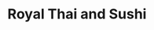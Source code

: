 ---
layout: place
title: "Royal Thai and Sushi"
permalink: /florida/tallahassee/royal-thai-and-sushi.html
stateAbbr: FL
stateName: Florida
cityName: Tallahassee
place_id: ChIJZapT5wD17IgRlz5QSwftJDo
photos:
  - name: >-
      places/ChIJZapT5wD17IgRlz5QSwftJDo/photos/AeeoHcJnk8IAx4opZG3GUzlc8cIMgWU-LMknw-cCj4ZUZWWG3CRS-GvmkeoZojq6nh0w6xgiWhfYHCLBXejeVb6tJHm8YQOpcuocArvyMTI5jpo3eER3mvJacpRv8TXzPrJvx-Mb5mExQte9K6nQ2-u7CFmZDR7u9NB3lAq1epowFIE4KA8ZvsScR-GdfF7TJ0773J1b2FuiUY2nGb_3CUPUGNx8xsLzjuPCJDQRE8Ew-76Qtr7U8xk9Th1T3cJn1NPjbHXKPn358WOWx1iqqskuDbMvVUonsidR3VIibTl8t1-baA
    widthPx: 4032
    heightPx: 2269
    authorAttributions:
      - displayName: Royal Thai and Sushi
        uri: https://maps.google.com/maps/contrib/117355774688767448022
        photoUri: >-
          https://lh3.googleusercontent.com/a-/ALV-UjVjatxTOTdFFCRuMEY42jMXG9CqTRE1ia3h37UEL5d9qR-b3KPI=s100-p-k-no-mo
    flagContentUri: >-
      https://www.google.com/local/imagery/report/?cb_client=maps_api_places.places_api&image_key=!1e10!2sAF1QipPiuTG6kgVgeolEQAEU2IuUCQg9uB__m_8ZlsVL&hl=en-US
    googleMapsUri: >-
      https://www.google.com/maps/place//data=!3m4!1e2!3m2!1sAF1QipPiuTG6kgVgeolEQAEU2IuUCQg9uB__m_8ZlsVL!2e10!4m2!3m1!1s0x88ecf500e753aa65:0x3a24ed074b503e97
  - name: >-
      places/ChIJZapT5wD17IgRlz5QSwftJDo/photos/AeeoHcJDQ5ouaTMhs3BKuS7_3JRgsqhkg3qqgMdiwhiDhStDmQ_EcsvVe53JVPgsjqI5l60ipw9ZopoJBjdIJAyuewbqPwx0DZAeLrFyessj6tj5Sons4prxMSr1_4wffS7dYqQEhpzXQPuTO3DtkOmpPtqRAJdZiiHeroXuo2VzyYjND3YsRrD5yczaM2T-l5GgoNG_kqjHmyli8cY0yEtKeTMcNLh49yuzTzpas5jH52ZociqKVB1IpHYsJnZoaZUkIkeeqoUqm2XRmq1hWBZICJCgMEVzwtKRdc2DCUaXMFY4kQ
    widthPx: 3025
    heightPx: 3024
    authorAttributions:
      - displayName: Royal Thai and Sushi
        uri: https://maps.google.com/maps/contrib/117355774688767448022
        photoUri: >-
          https://lh3.googleusercontent.com/a-/ALV-UjVjatxTOTdFFCRuMEY42jMXG9CqTRE1ia3h37UEL5d9qR-b3KPI=s100-p-k-no-mo
    flagContentUri: >-
      https://www.google.com/local/imagery/report/?cb_client=maps_api_places.places_api&image_key=!1e10!2sAF1QipPjjh8QbLx6QozRl4opYMEXMCHAiTuGalhAoMcz&hl=en-US
    googleMapsUri: >-
      https://www.google.com/maps/place//data=!3m4!1e2!3m2!1sAF1QipPjjh8QbLx6QozRl4opYMEXMCHAiTuGalhAoMcz!2e10!4m2!3m1!1s0x88ecf500e753aa65:0x3a24ed074b503e97
  - name: >-
      places/ChIJZapT5wD17IgRlz5QSwftJDo/photos/AeeoHcI-BlsdMdj2ef4BkLWXZxr7IcLYMuZpiO0Z2cfoKkZ-FW2gwIPrzNPdtsJWgvfUekCUc-gmpE0qqF7nE78HvkdrHpjJYFjDyVbvXCGxnhrT8f9TxMLgV0T5xjLrkyZcKR8_dOqrASZHN5DTAfiEsH-WJPOO5SO7xEGAL6YgNUau_dm8HurbMjDphuGpnzvku_bq-fRsAi-2WCyNb44he5jImMnUmrGSxvjYaLsn4_RfBKJBDikh-kHctIteyIeiTiNoieIIrCvhLpQvNnaQr5I8LN5CVCtx_9RXDULtM755QRpy3ug7qvEc53cKYQ1USANlYWwKWofzJJU46aXC-P8wjbKHGu39jdGSC4HLgZONf-9EyLZWzkCaz2Tp5zwEw2GXxl0ymqOHKORRBJLvlQoRZNtsQGC_GwKXbHmWsbV_Oyhe
    widthPx: 3024
    heightPx: 4032
    authorAttributions:
      - displayName: Wolfgang Ofstedal
        uri: https://maps.google.com/maps/contrib/109750352554191636648
        photoUri: >-
          https://lh3.googleusercontent.com/a-/ALV-UjUn_18y-ZYd8Dl0oAnPHhb51HCJ1IRGaYb77TllanbSuh5T00W2=s100-p-k-no-mo
    flagContentUri: >-
      https://www.google.com/local/imagery/report/?cb_client=maps_api_places.places_api&image_key=!1e10!2sCIHM0ogKEICAgICnsP-xzgE&hl=en-US
    googleMapsUri: >-
      https://www.google.com/maps/place//data=!3m4!1e2!3m2!1sCIHM0ogKEICAgICnsP-xzgE!2e10!4m2!3m1!1s0x88ecf500e753aa65:0x3a24ed074b503e97
  - name: >-
      places/ChIJZapT5wD17IgRlz5QSwftJDo/photos/AeeoHcIM5RxIafo9CWFTCD9nyaKHlFja7O3TG-a4Z2s5lLjUaVK6L4n9DfDynEnj9PHnQSlx7DJSzNm73v-ZY9CHIDY9lj-OyjRdA49QYExX32doLwN1Yk__kt_HJIXcQulwylU53LHtTEnFbVbtJ_bcFIZ--S4pQrrmSmE8rLmpEH9nve9RtF5n_PU7mec3_iGDBOisA65jQvOP-1z8mo20eAFrxPO43Y-k86jHC4di7OYX-NlgdDzPVvN3NuNeenH4-M7WqzORU8MWlV6xzADn1AcHH06YuSmvODRqdUsou11wdQ
    widthPx: 3024
    heightPx: 4032
    authorAttributions:
      - displayName: Royal Thai and Sushi
        uri: https://maps.google.com/maps/contrib/117355774688767448022
        photoUri: >-
          https://lh3.googleusercontent.com/a-/ALV-UjVjatxTOTdFFCRuMEY42jMXG9CqTRE1ia3h37UEL5d9qR-b3KPI=s100-p-k-no-mo
    flagContentUri: >-
      https://www.google.com/local/imagery/report/?cb_client=maps_api_places.places_api&image_key=!1e10!2sAF1QipOV7i8wXpmQldQ0aSRA4zRsMzj95Uo4xixK73rY&hl=en-US
    googleMapsUri: >-
      https://www.google.com/maps/place//data=!3m4!1e2!3m2!1sAF1QipOV7i8wXpmQldQ0aSRA4zRsMzj95Uo4xixK73rY!2e10!4m2!3m1!1s0x88ecf500e753aa65:0x3a24ed074b503e97
  - name: >-
      places/ChIJZapT5wD17IgRlz5QSwftJDo/photos/AeeoHcL-SAoqsv2jH9b95JPkEoGwH_fB86wZWk6sEjLVrt4aPN1yix0lxzcUvsvBcVWJykkoAaJQ41PdBTIM_1byDA1acYKegjqg5ZaAxH7VLUzPLN2OKzRQT1Uha_zvxTWFG1DuLFXtkFJErDcaulMzbRMs-tQs4njmMpG-ouwNqj7qsBn98IBkndsQABELlN7Hf-sJHYJ6UCbHf9HAFzyg7fJjIypHdYDIjfKanEo7_bG4wkNgSKEgaSt_O1AK_a9HUN2t2jweCFexJX7jtC-W8EsBxXYjNkwayz308rjYy8HNHxZQmGyGU2CZpWj3Co0NXYetK13iDDvs-4Nwn7-Yzd0W29-x8NTjwProTiY0afJ3wCM8mLpw-rDj3B2aiOR5L-MNGe2oDLsiN6MuZUrls1A_R9ZNZIygWUsAIH-7Pd2poH8
    widthPx: 4000
    heightPx: 3000
    authorAttributions:
      - displayName: jerry clayton
        uri: https://maps.google.com/maps/contrib/111420019802963696153
        photoUri: >-
          https://lh3.googleusercontent.com/a-/ALV-UjUEeW1PkOp_zSqrW0TMAE28sAnX_QXQt5lJhQPRfaCg4CB72Ws7=s100-p-k-no-mo
    flagContentUri: >-
      https://www.google.com/local/imagery/report/?cb_client=maps_api_places.places_api&image_key=!1e10!2sCIHM0ogKEICAgICrsYG71wE&hl=en-US
    googleMapsUri: >-
      https://www.google.com/maps/place//data=!3m4!1e2!3m2!1sCIHM0ogKEICAgICrsYG71wE!2e10!4m2!3m1!1s0x88ecf500e753aa65:0x3a24ed074b503e97
  - name: >-
      places/ChIJZapT5wD17IgRlz5QSwftJDo/photos/AeeoHcLfzvTSp4MK_DAS0_S3KoW_G26Sz2o_CjpIEgdOqZ_XWhsTC7XN-XmyMexWCXnxJsQ7VkC_jbByNwzwcBdG0Mo57YU4MyBVq8-Qm6qTcZs2lx8hWxm7D1Fyl9Qm4fWLqdpJJOhQ64fniUGwBLfqXhIuE8xTgZaJN1Xhn2v5_E9RzqW7TTiIZZAj0rB0_ORJwl30bOFtUTOTXiG0n6T72FG_oL56YQkzN3ip8kly4Qg7mEIPgpO3g3dhI0vA_ZAcw-ZIbv1o_Yu1svpmFc8g8R6L_MHs5JeXtJ40GK0wMZEh2wmOJwpW8k84aGlsP2SLb5dsFeTfeRf2T4xA6JZGEmxpsO_RsUM-U5RgdWIGRUeEZ2oC34HujCJpZz1aKCHP3J-jCqybXMbEP95APp8xjsAu5f0fngPe3Sn158BlvX-Fkg
    widthPx: 4032
    heightPx: 3024
    authorAttributions:
      - displayName: John Shumaker
        uri: https://maps.google.com/maps/contrib/110300475978818293186
        photoUri: >-
          https://lh3.googleusercontent.com/a/ACg8ocJ7WpVdPTVgh06C5ciVrLu40N9QQzI5hFGgDHGPAaIaMxTfag=s100-p-k-no-mo
    flagContentUri: >-
      https://www.google.com/local/imagery/report/?cb_client=maps_api_places.places_api&image_key=!1e10!2sCIHM0ogKEICAgIDK99C4bw&hl=en-US
    googleMapsUri: >-
      https://www.google.com/maps/place//data=!3m4!1e2!3m2!1sCIHM0ogKEICAgIDK99C4bw!2e10!4m2!3m1!1s0x88ecf500e753aa65:0x3a24ed074b503e97
  - name: >-
      places/ChIJZapT5wD17IgRlz5QSwftJDo/photos/AeeoHcLjIMN4DNISHMdWvrGnxkQP57BFs2cs5TbV1vQ5hqQanA5fQ8_7Sj1oPH6dlUmcq3fyzXlM0nvxWzVLQ0O1Wt3eWc3CrcgG5-Nfiv0J9kmYwrop2g6vhv0h6emL8XdR9FOc2j5lAG4lErtPlJgT8uCvz4mHW2v6n9HODGK7k9BV-H5EsuCi5Y7ovAAsqz7teQcn2V2VAToY5X18bnabAs-mkj_5OYsmoCQl0D_hXj1bhm_VDQddRHCTP_mQ4t1kY2gJDZj5_DIWVSvZa4921mKjlrnvP1owv5A5C1Cq1WAaxwOAWvbhrgXcMmLLlOgKYnM4bsYptf2VYIFJC5OtwJ0jCiT-rw9IJ_L_El-WMczVM1KGKiU6Zwqaj0juPYzMiCh1gQz56PKLlAD41258MrqufTL4mJA7peRXBwhYlgtNQg
    widthPx: 4000
    heightPx: 3000
    authorAttributions:
      - displayName: jerry clayton
        uri: https://maps.google.com/maps/contrib/111420019802963696153
        photoUri: >-
          https://lh3.googleusercontent.com/a-/ALV-UjUEeW1PkOp_zSqrW0TMAE28sAnX_QXQt5lJhQPRfaCg4CB72Ws7=s100-p-k-no-mo
    flagContentUri: >-
      https://www.google.com/local/imagery/report/?cb_client=maps_api_places.places_api&image_key=!1e10!2sCIHM0ogKEICAgICrsYG7Tw&hl=en-US
    googleMapsUri: >-
      https://www.google.com/maps/place//data=!3m4!1e2!3m2!1sCIHM0ogKEICAgICrsYG7Tw!2e10!4m2!3m1!1s0x88ecf500e753aa65:0x3a24ed074b503e97
  - name: >-
      places/ChIJZapT5wD17IgRlz5QSwftJDo/photos/AeeoHcI8WWLSyrVHjqZf9E2-leWY9XTF30zkiVLU3dg5IfZ4yVFRK1ZGoliuS_rsRfNX7KwKLpnCQwHVWMi7yx16PPyGgRhhRoxVmSMwHpIEdLthom3HgOBzPpBRfevBBqzOIDWR8H6sohce86CIs9Y3SFMyk8IiDMH_-cOx_J9bNR-_wKgVG0S2a0LK-5kcphUi1ur3FGGRYRVHg3XW9yvMzP3X8EqAUVUIZJM1eSWzanbpXkSs3IG1uw0AeUkqnfKScWL2pQtBUSHEN9cD9pZh_X2tNu4ADH5XZAScCs3rSkOLrAZr7Vcury9GYJQ92_W2cQVfu4mXLeioHtrk7Uw6Nu8RrscebffGIbk2DaHrh90mFQpRyYa-hXlGDHQ1Rl-9wn1L5WnuZ8seuT6zP2AANNf59K0aXqC4RbR3Mlz3xJrBYQ
    widthPx: 2734
    heightPx: 2188
    authorAttributions:
      - displayName: N Pham
        uri: https://maps.google.com/maps/contrib/107160457532720567359
        photoUri: >-
          https://lh3.googleusercontent.com/a-/ALV-UjW-_hSGUQI4rPs2thfNxSAyC473YyG1qOORYDcP_aHaYjD4BygP=s100-p-k-no-mo
    flagContentUri: >-
      https://www.google.com/local/imagery/report/?cb_client=maps_api_places.places_api&image_key=!1e10!2sCIHM0ogKEICAgIDvuLuNQA&hl=en-US
    googleMapsUri: >-
      https://www.google.com/maps/place//data=!3m4!1e2!3m2!1sCIHM0ogKEICAgIDvuLuNQA!2e10!4m2!3m1!1s0x88ecf500e753aa65:0x3a24ed074b503e97
  - name: >-
      places/ChIJZapT5wD17IgRlz5QSwftJDo/photos/AeeoHcIkGbXYXQ6x1NLZs3GGGF1vvOsEU-XnOzl_YBIpBMx0Xfpf6mcGjC3AvGGJh4DGCSRYdNnrI9fb5f-iw0OTz694cCdgMEBvIgHk6AaoQqSFcjb-AS4UqYxXTvOsQhlVX5dqSQVPxRCWOPDkv331kqKFaZekN3NG64Hjv2Aqt-xqIg_21kjoJCXDRixQOrcSOx6McvxjrHKQYCVuDg7HIlvuSxCRopR6waFlihPIKIuRDQhnXJFKFrMJYURWOUmi8zoCyfjIAJZZelfASsU-Z9_JkeLJLQM0Dexb59EDqI2xvw
    widthPx: 3025
    heightPx: 3024
    authorAttributions:
      - displayName: Royal Thai and Sushi
        uri: https://maps.google.com/maps/contrib/117355774688767448022
        photoUri: >-
          https://lh3.googleusercontent.com/a-/ALV-UjVjatxTOTdFFCRuMEY42jMXG9CqTRE1ia3h37UEL5d9qR-b3KPI=s100-p-k-no-mo
    flagContentUri: >-
      https://www.google.com/local/imagery/report/?cb_client=maps_api_places.places_api&image_key=!1e10!2sAF1QipPYZkZrjlhrt0fOVyOd_bw7pfTOvuWiW5c9H_VW&hl=en-US
    googleMapsUri: >-
      https://www.google.com/maps/place//data=!3m4!1e2!3m2!1sAF1QipPYZkZrjlhrt0fOVyOd_bw7pfTOvuWiW5c9H_VW!2e10!4m2!3m1!1s0x88ecf500e753aa65:0x3a24ed074b503e97
  - name: >-
      places/ChIJZapT5wD17IgRlz5QSwftJDo/photos/AeeoHcKMsiM7S6tqIRfas7pZSb8-jZh5HTT3MoWtK68kurwVeLhpscBrJ9yg1HJzDs9-ZlQp8xQglr_3YWZr8jwM0MNAKNTkgWEOD-M5eKVwMTLCINE6XuJp_pOBuabL_9dWDduV_zogH9MohDcJfi-zkYidh5iYzLbywjZNFQU6O3FiApRF7cS2BGRBa1UXXt9-tlmqYLQuy2l0k8H-by6pa7tAywjTevGSqzSvW5WS7rm1ppEEP4Li-4VhjEYZDKMG43X6CSrFB3RSKTzuSltK-wlNMiVB5fK1ytCUAFXgjFtqnA
    widthPx: 4032
    heightPx: 2269
    authorAttributions:
      - displayName: Royal Thai and Sushi
        uri: https://maps.google.com/maps/contrib/117355774688767448022
        photoUri: >-
          https://lh3.googleusercontent.com/a-/ALV-UjVjatxTOTdFFCRuMEY42jMXG9CqTRE1ia3h37UEL5d9qR-b3KPI=s100-p-k-no-mo
    flagContentUri: >-
      https://www.google.com/local/imagery/report/?cb_client=maps_api_places.places_api&image_key=!1e10!2sAF1QipOCKoQbxtdpl2P8tGi_C7WKFbJa0vCrVZmkip7V&hl=en-US
    googleMapsUri: >-
      https://www.google.com/maps/place//data=!3m4!1e2!3m2!1sAF1QipOCKoQbxtdpl2P8tGi_C7WKFbJa0vCrVZmkip7V!2e10!4m2!3m1!1s0x88ecf500e753aa65:0x3a24ed074b503e97
address: 2020 W Pensacola St Space 150, Tallahassee, FL 32304, USA
street: 2020 W Pensacola St Space 150
city: Tallahassee
state: FL
zip: '32304'
country: USA
neighborhood: null
latitude: '30.441822'
longitude: '-84.319562'
accessibility_options:
  wheelchairAccessibleParking: true
  wheelchairAccessibleEntrance: true
  wheelchairAccessibleRestroom: true
  wheelchairAccessibleSeating: true
business_status: OPERATIONAL
name: Royal Thai and Sushi
google_maps_links:
  directionsUri: >-
    https://www.google.com/maps/dir//''/data=!4m7!4m6!1m1!4e2!1m2!1m1!1s0x88ecf500e753aa65:0x3a24ed074b503e97!3e0
  placeUri: https://maps.google.com/?cid=4189734168945507991
  writeAReviewUri: >-
    https://www.google.com/maps/place//data=!4m3!3m2!1s0x88ecf500e753aa65:0x3a24ed074b503e97!12e1
  reviewsUri: >-
    https://www.google.com/maps/place//data=!4m4!3m3!1s0x88ecf500e753aa65:0x3a24ed074b503e97!9m1!1b1
  photosUri: >-
    https://www.google.com/maps/place//data=!4m3!3m2!1s0x88ecf500e753aa65:0x3a24ed074b503e97!10e5
primary_type: Thai Restaurant
opening_hours:
  regular: null
  current: null
secondary_opening_hours:
  regular:
    weekdayDescriptions: null
    type: null
  current:
    weekdayDescriptions: null
    type: null
phone: (850) 536-6483
price_level: PRICE_LEVEL_MODERATE
price_range: $10 &ndash; $20
rating: '4.3'
rating_count: 360
website: https://royalthaisushi.com/
description: >-
  Low-key, easygoing eatery offering Asian fusion cuisine including Thai &
  Japanese options.
reviews:
  - name: >-
      places/ChIJZapT5wD17IgRlz5QSwftJDo/reviews/ChZDSUhNMG9nS0VJQ0FnSUN2bTZuNlZ3EAE
    relativePublishTimeDescription: 3 months ago
    rating: 4
    text:
      text: >-
        First time visiting this restaurant. I am a fan of spice and boy did
        they deliver. Everything was great taste and flavor wise. Service was
        slow and we did not get the salad with ginger dressing that was ordered
        (still paid for) but the meal was still delicious.


        The crispy house duck was great and I requested hot and could have gone
        with Tai hot, and will next time.  My son ate every bit of the curry
        beef.
      languageCode: en
    originalText:
      text: >-
        First time visiting this restaurant. I am a fan of spice and boy did
        they deliver. Everything was great taste and flavor wise. Service was
        slow and we did not get the salad with ginger dressing that was ordered
        (still paid for) but the meal was still delicious.


        The crispy house duck was great and I requested hot and could have gone
        with Tai hot, and will next time.  My son ate every bit of the curry
        beef.
      languageCode: en
    authorAttribution:
      displayName: Mark Shoplak
      uri: https://www.google.com/maps/contrib/112909140319274100922/reviews
      photoUri: >-
        https://lh3.googleusercontent.com/a/ACg8ocJyBOBmQ2QH0egJ_BDMT9dKVdgRlT6EGQ2j8EQfF182ebbLpA=s128-c0x00000000-cc-rp-mo-ba5
    publishTime: '2024-12-14T23:57:58.678887Z'
    flagContentUri: >-
      https://www.google.com/local/review/rap/report?postId=ChZDSUhNMG9nS0VJQ0FnSUN2bTZuNlZ3EAE&d=17924085&t=1
    googleMapsUri: >-
      https://www.google.com/maps/reviews/data=!4m6!14m5!1m4!2m3!1sChZDSUhNMG9nS0VJQ0FnSUN2bTZuNlZ3EAE!2m1!1s0x88ecf500e753aa65:0x3a24ed074b503e97
  - name: >-
      places/ChIJZapT5wD17IgRlz5QSwftJDo/reviews/ChZDSUhNMG9nS0VJQ0FnSUNuc1AteERnEAE
    relativePublishTimeDescription: 6 months ago
    rating: 4
    text:
      text: >-
        Medium size strip mall spot, serving a fairly large menu of Thai food
        and sushi and Japanese appetizers. We tried the pad kee mao, red curry,
        and a sushi lunch special. The food was well prepared and had good
        ingredients, and the only complaint was that the curry flavor wasn’t
        super strong, and the tuna sashimi was the least preferred of the 3.
        Overall great spot for a casual lunch or dinner, and the prices are
        pretty good too.
      languageCode: en
    originalText:
      text: >-
        Medium size strip mall spot, serving a fairly large menu of Thai food
        and sushi and Japanese appetizers. We tried the pad kee mao, red curry,
        and a sushi lunch special. The food was well prepared and had good
        ingredients, and the only complaint was that the curry flavor wasn’t
        super strong, and the tuna sashimi was the least preferred of the 3.
        Overall great spot for a casual lunch or dinner, and the prices are
        pretty good too.
      languageCode: en
    authorAttribution:
      displayName: Wolfgang Ofstedal
      uri: https://www.google.com/maps/contrib/109750352554191636648/reviews
      photoUri: >-
        https://lh3.googleusercontent.com/a-/ALV-UjUn_18y-ZYd8Dl0oAnPHhb51HCJ1IRGaYb77TllanbSuh5T00W2=s128-c0x00000000-cc-rp-mo-ba5
    publishTime: '2024-09-22T01:42:45.691908Z'
    flagContentUri: >-
      https://www.google.com/local/review/rap/report?postId=ChZDSUhNMG9nS0VJQ0FnSUNuc1AteERnEAE&d=17924085&t=1
    googleMapsUri: >-
      https://www.google.com/maps/reviews/data=!4m6!14m5!1m4!2m3!1sChZDSUhNMG9nS0VJQ0FnSUNuc1AteERnEAE!2m1!1s0x88ecf500e753aa65:0x3a24ed074b503e97
  - name: >-
      places/ChIJZapT5wD17IgRlz5QSwftJDo/reviews/ChZDSUhNMG9nS0VJQ0FnSURubl9DSWJBEAE
    relativePublishTimeDescription: 6 months ago
    rating: 5
    text:
      text: >-
        This place was great. I was excited to see the Seminole roll and FSU
        roll were to my liking (no cream cheese). I ordered the green curry and
        it was delish.
      languageCode: en
    originalText:
      text: >-
        This place was great. I was excited to see the Seminole roll and FSU
        roll were to my liking (no cream cheese). I ordered the green curry and
        it was delish.
      languageCode: en
    authorAttribution:
      displayName: Alan McQuillan
      uri: https://www.google.com/maps/contrib/103974151183087316571/reviews
      photoUri: >-
        https://lh3.googleusercontent.com/a-/ALV-UjXevFysal6FdOJUc5A9B7abVcAbJYFXRMEFg7yydjpspeagTuvA=s128-c0x00000000-cc-rp-mo-ba4
    publishTime: '2024-10-11T19:32:15.515750Z'
    flagContentUri: >-
      https://www.google.com/local/review/rap/report?postId=ChZDSUhNMG9nS0VJQ0FnSURubl9DSWJBEAE&d=17924085&t=1
    googleMapsUri: >-
      https://www.google.com/maps/reviews/data=!4m6!14m5!1m4!2m3!1sChZDSUhNMG9nS0VJQ0FnSURubl9DSWJBEAE!2m1!1s0x88ecf500e753aa65:0x3a24ed074b503e97
  - name: >-
      places/ChIJZapT5wD17IgRlz5QSwftJDo/reviews/ChZDSUhNMG9nS0VJQ0FnSUR2dVBmcU13EAE
    relativePublishTimeDescription: 3 months ago
    rating: 5
    text:
      text: >-
        The facility is clean and presentable.

        The staff were very helpful and friendly.

        The ginger dressing salad was fresh and tasty.

        The deluxe sashimi was very fresh and satisfying.

        I made a mistake in my spiciness order of the drunken noodles; the chef
        cooked a new dish without hesitation.

        We really enjoyed our dinner here.
      languageCode: en
    originalText:
      text: >-
        The facility is clean and presentable.

        The staff were very helpful and friendly.

        The ginger dressing salad was fresh and tasty.

        The deluxe sashimi was very fresh and satisfying.

        I made a mistake in my spiciness order of the drunken noodles; the chef
        cooked a new dish without hesitation.

        We really enjoyed our dinner here.
      languageCode: en
    authorAttribution:
      displayName: N Pham
      uri: https://www.google.com/maps/contrib/107160457532720567359/reviews
      photoUri: >-
        https://lh3.googleusercontent.com/a-/ALV-UjW-_hSGUQI4rPs2thfNxSAyC473YyG1qOORYDcP_aHaYjD4BygP=s128-c0x00000000-cc-rp-mo-ba6
    publishTime: '2024-12-17T13:04:30.560126Z'
    flagContentUri: >-
      https://www.google.com/local/review/rap/report?postId=ChZDSUhNMG9nS0VJQ0FnSUR2dVBmcU13EAE&d=17924085&t=1
    googleMapsUri: >-
      https://www.google.com/maps/reviews/data=!4m6!14m5!1m4!2m3!1sChZDSUhNMG9nS0VJQ0FnSUR2dVBmcU13EAE!2m1!1s0x88ecf500e753aa65:0x3a24ed074b503e97
  - name: >-
      places/ChIJZapT5wD17IgRlz5QSwftJDo/reviews/ChdDSUhNMG9nS0VJQ0FnSURfbGZpTDhRRRAB
    relativePublishTimeDescription: 2 months ago
    rating: 2
    text:
      text: >-
        Food was delicious, came in yesterday and sat in the bar area. My only
        complaint is the sushi chef, seemed to be under the influence of alcohol
        and being extremely rude to the waitress working at the time. This made
        the atmosphere very uncomfortable for everyone and the poor girl trying
        to do her job seemed very upset. Her service was excellent and I had no
        problems whatsoever. Hopefully this issue is resolved quickly and they
        get that guy out of there ASAP because nobody should be allowed to treat
        others in that manner.
      languageCode: en
    originalText:
      text: >-
        Food was delicious, came in yesterday and sat in the bar area. My only
        complaint is the sushi chef, seemed to be under the influence of alcohol
        and being extremely rude to the waitress working at the time. This made
        the atmosphere very uncomfortable for everyone and the poor girl trying
        to do her job seemed very upset. Her service was excellent and I had no
        problems whatsoever. Hopefully this issue is resolved quickly and they
        get that guy out of there ASAP because nobody should be allowed to treat
        others in that manner.
      languageCode: en
    authorAttribution:
      displayName: Frank Brown
      uri: https://www.google.com/maps/contrib/101384329796529762973/reviews
      photoUri: >-
        https://lh3.googleusercontent.com/a/ACg8ocLgdFCh_VicR5tt4u5b_tedMwFlx52vFBlhW1v954nTOi1zHg=s128-c0x00000000-cc-rp-mo
    publishTime: '2025-01-25T20:36:13.090941Z'
    flagContentUri: >-
      https://www.google.com/local/review/rap/report?postId=ChdDSUhNMG9nS0VJQ0FnSURfbGZpTDhRRRAB&d=17924085&t=1
    googleMapsUri: >-
      https://www.google.com/maps/reviews/data=!4m6!14m5!1m4!2m3!1sChdDSUhNMG9nS0VJQ0FnSURfbGZpTDhRRRAB!2m1!1s0x88ecf500e753aa65:0x3a24ed074b503e97
parking_options:
  freeParkingLot: true
  freeStreetParking: true
  valetParking: false
payment_options:
  acceptsCreditCards: true
  acceptsDebitCards: true
  acceptsCashOnly: false
  acceptsNfc: true
allow_dogs: null
curbside_pickup: true
delivery: true
dine_in: true
good_for_children: true
good_for_groups: true
good_for_sports: false
live_music: false
menu_for_children: false
outdoor_seating: false
reservable: true
restroom: true
serves_beer: true
serves_breakfast: false
serves_brunch: false
serves_cocktails: null
serves_coffee: true
serves_dinner: true
serves_dessert: true
serves_lunch: true
serves_vegetarian_food: true
serves_wine: true
takeout: true

---
